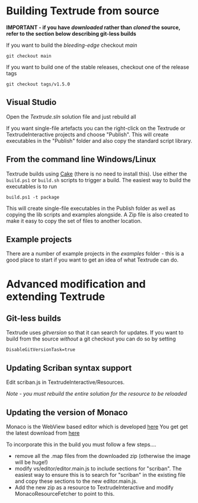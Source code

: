 # Building Textrude from source

**IMPORTANT - if you have  *downloaded* rather than *cloned* the source, refer to the section below describing git-less builds**

If you want to build the *bleeding-edge* checkout *main*

`git checkout main`

If you want to build one of the stable releases, checkout one of the release tags

`git checkout tags/v1.5.0`

## Visual Studio

Open the *Textrude.sln* solution file and just rebuild all

If you want single-file artefacts you can  the right-click on the Textrude or TextrudeInteractive projects and choose "Publish".  This will create executables in the "Publish" folder and also copy the standard script library.

## From the command line Windows/Linux

Textrude builds using [Cake](https://cakebuild.net/) (there is no need to install this).  Use either the `build.ps1` or `build.sh` scripts to trigger a build. The easiest way to build the executables is to run 

``` 
build.ps1 -t package  
```
This will create single-file executables in the Publish folder as well as copying the lib scripts and examples alongside.  A Zip file is also created to make it easy to copy the set of files to another location. 

## Example projects

There are a number of example projects in the *examples* folder - this is a good place to start if you want to get an idea of what Textrude can do. 

# Advanced modification and extending Textrude

## Git-less builds

Textrude uses *gitversion* so that it can search for updates.  If you want to build from the source *without* a git checkout you can do so by setting 

`DisableGitVersionTask=true`


## Updating Scriban syntax support

Edit scriban.js in TextrudeInteractive/Resources.

*Note - you must rebuild the entire solution for the resource to be reloaded*

## Updating the version of Monaco

Monaco is the WebView based editor which is developed [here](https://github.com/Microsoft/monaco-editor)  You get get the latest download from [here](https://microsoft.github.io/monaco-editor/index.html)

To incorporate this in the build you must follow a few steps....
- remove all the .map files from the downloaded zip (otherwise the image will be huge!)
- modify vs/editor/editor.main.js to include sections for "scriban".  The easiest way to ensure this is to search for "scriban" in the existing file and copy these sections to the new editor.main.js.
- Add the new zip as a resource to TextrudeInteractive and modify MonacoResourceFetcher to point to this.



